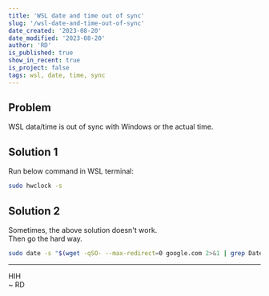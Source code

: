 ```yaml
---
title: 'WSL date and time out of sync'
slug: '/wsl-date-and-time-out-of-sync'
date_created: '2023-08-20'
date_modified: '2023-08-20'
author: 'RD'
is_published: true
show_in_recent: true
is_project: false
tags: wsl, date, time, sync
---
```


## Problem
WSL data/time is out of sync with Windows or the actual time.

## Solution 1

Run below command in WSL terminal:
```bash
sudo hwclock -s
```

## Solution 2

Sometimes, the above solution doesn't work.  
Then go the hard way.  

```bash
sudo date -s "$(wget -qSO- --max-redirect=0 google.com 2>&1 | grep Date: | cut -d' ' -f5-8)Z"
```

---

  HIH  
~ RD